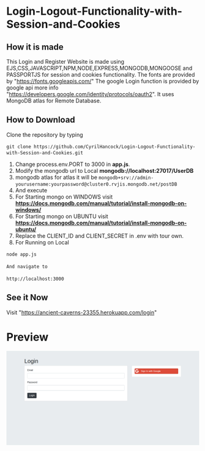 # Login-Logout-Functionality-with-Session-and-Cookies

## How it is made
  This Login and Register Website is made using EJS,CSS,JAVASCRIPT,NPM,NODE,EXPRESS,MONGODB,MONGOOSE and PASSPORTJS for session and cookies functionality.
 The fonts are provided by "https://fonts.googleapis.com/"
 The google Login function is provided by google api  more info "https://developers.google.com/identity/protocols/oauth2". 
 It uses MongoDB atlas for Remote Database.
## How to Download
Clone the repository by typing
```
git clone https://github.com/CyrilHancock/Login-Logout-Functionality-with-Session-and-Cookies.git
```
1. Change process.env.PORT to 3000 in **app.js**.
2. Modify the mongodb url to Local **mongodb://localhost:27017/UserDB** 
3. mongodb atlas for atlas it will be ```mongodb+srv://admin-yourusername:yourpassword@cluster0.rvjis.mongodb.net/postDB ```
4. And execute
5. For Starting mongo on WINDOWS visit **https://docs.mongodb.com/manual/tutorial/install-mongodb-on-windows/**
6. For Starting mongo on UBUNTU  visit **https://docs.mongodb.com/manual/tutorial/install-mongodb-on-ubuntu/**
7. Replace the CLIENT_ID and CLIENT_SECRET in .env with tour own.
8. For Running on Local
```
node app.js

And navigate to

http://localhost:3000
```
## See it Now
Visit "https://ancient-caverns-23355.herokuapp.com/login"

# Preview
![This is an image](/Secretspreview.png)

